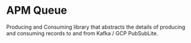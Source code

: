 # APM Queue

Producing and Consuming library that abstracts the details of producing and consuming records to
and from Kafka / GCP PubSubLite.
